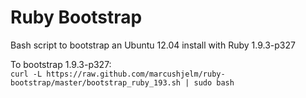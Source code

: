 Ruby Bootstrap
==============

Bash script to bootstrap an Ubuntu 12.04 install with Ruby 1.9.3-p327

To bootstrap 1.9.3-p327:  
`curl -L https://raw.github.com/marcushjelm/ruby-bootstrap/master/bootstrap_ruby_193.sh | sudo bash`
